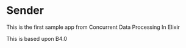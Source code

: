 # Sender

This is the first sample app from Concurrent Data Processing In Elixir

This is based upon B4.0


